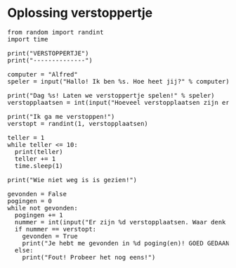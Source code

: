 # Oplossing verstoppertje
<pre>
from random import randint
import time

print("VERSTOPPERTJE")
print("--------------")

computer = "Alfred"
speler = input("Hallo! Ik ben %s. Hoe heet jij?" % computer)

print("Dag %s! Laten we verstoppertje spelen!" % speler)
verstopplaatsen = int(input("Hoeveel verstopplaatsen zijn er?"))

print("Ik ga me verstoppen!")
verstopt = randint(1, verstopplaatsen)

teller = 1
while teller <= 10:
  print(teller)
  teller += 1
  time.sleep(1)
  
print("Wie niet weg is is gezien!")

gevonden = False
pogingen = 0
while not gevonden:
  pogingen += 1   
  nummer = int(input("Er zijn %d verstopplaatsen. Waar denk je dat ik ben? Geef het nummer:" % verstopplaatsen))
  if nummer == verstopt:
    gevonden = True
    print("Je hebt me gevonden in %d poging(en)! GOED GEDAAN!" % pogingen)
  else:
    print("Fout! Probeer het nog eens!")
  </pre>
